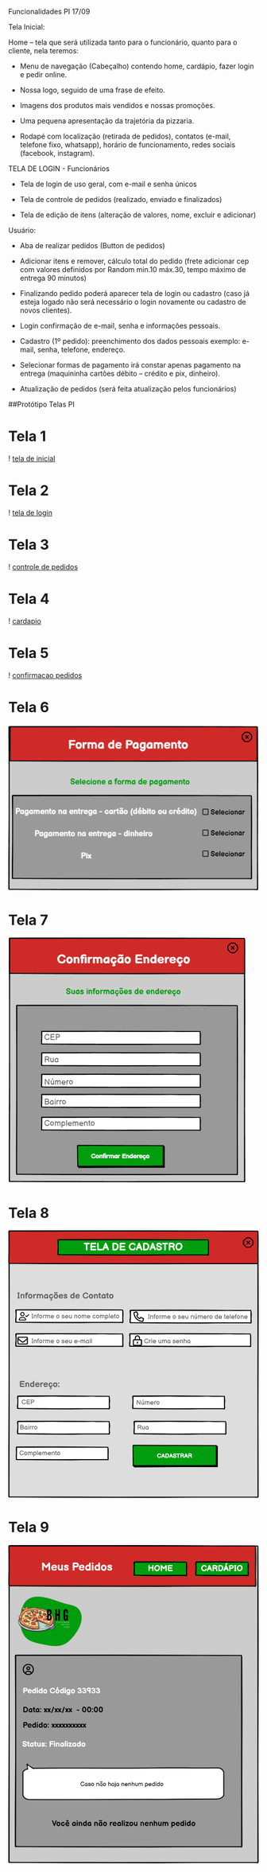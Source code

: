 Funcionalidades PI 17/09

Tela Inicial:

Home – tela que será utilizada tanto para o funcionário, quanto para o cliente, nela teremos:

- Menu de navegação (Cabeçalho) contendo home, cardápio, fazer login e pedir online.

- Nossa logo, seguido de uma frase de efeito.

- Imagens dos produtos mais vendidos e nossas promoções.

- Uma pequena apresentação da trajetória da pizzaria.

- Rodapé com localização (retirada de pedidos), contatos (e-mail, telefone fixo, whatsapp), horário de funcionamento, redes sociais (facebook, instagram).

TELA DE LOGIN - Funcionários

- Tela de login de uso geral, com e-mail e senha únicos

- Tela de controle de pedidos (realizado, enviado e finalizados)

- Tela de edição de itens (alteração de valores, nome, excluir e adicionar)

Usuário:

- Aba de realizar pedidos (Button de pedidos)

- Adicionar itens e remover, cálculo total do pedido (frete adicionar cep com valores definidos por Random min.10 máx.30, tempo máximo de entrega 90 minutos)

- Finalizando pedido poderá aparecer tela de login ou cadastro (caso já esteja logado não será necessário o login novamente ou cadastro de novos clientes).

- Login confirmação de e-mail, senha e informações pessoais.

- Cadastro  (1º pedido): preenchimento dos dados pessoais exemplo: e-mail, senha, telefone, endereço.

- Selecionar formas de pagamento irá constar apenas pagamento na entrega (maquininha cartões débito – crédito e pix, dinheiro).

- Atualização de pedidos (será feita atualização pelos funcionários)





##Protótipo Telas PI


# Tela 1

! [tela de inicial](/imagens/Tela_Inicial.png)


# Tela 2

! [tela de login](/imagens/Tela_de_Login.png)


# Tela 3

! [controle de pedidos](/imagens/Controle_de_Pedidos.png)


# Tela 4

! [cardapio](/imagens/Cardapio.png)


# Tela 5

! [confirmacao pedidos](/imagens/Confirmacao_Pedido.png)

# Tela 6 

![forma de pagamento](/imagens/Forma_de_Pagamento.png)

# Tela 7

![confirmacao endereço](/imagens/Confirmacao_Endereco.png)

# Tela 8 

![tela de cadastro](/imagens/Tela_de_Cadastro.png)

# Tela 9

![meus pedidos](/imagens/Meus_Pedidos.png)

